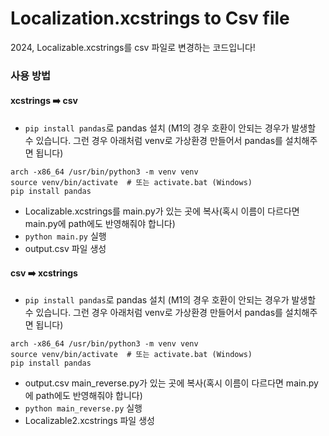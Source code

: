 # Localization.xcstrings to Csv file
2024, Localizable.xcstrings를 csv 파일로 변경하는 코드입니다!

### 사용 방법
#### xcstrings ➡️ csv
- `pip install pandas`로 pandas 설치 (M1의 경우 호환이 안되는 경우가 발생할 수 있습니다. 그런 경우 아래처럼 venv로 가상환경 만들어서 pandas를 설치해주면 됩니다)
```
arch -x86_64 /usr/bin/python3 -m venv venv
source venv/bin/activate  # 또는 activate.bat (Windows)
pip install pandas
``` 
- Localizable.xcstrings를 main.py가 있는 곳에 복사(혹시 이름이 다르다면 main.py에 path에도 반영해줘야 합니다)
- `python main.py` 실행
- output.csv 파일 생성

#### csv ➡️ xcstrings
- `pip install pandas`로 pandas 설치 (M1의 경우 호환이 안되는 경우가 발생할 수 있습니다. 그런 경우 아래처럼 venv로 가상환경 만들어서 pandas를 설치해주면 됩니다)
```
arch -x86_64 /usr/bin/python3 -m venv venv
source venv/bin/activate  # 또는 activate.bat (Windows)
pip install pandas
``` 
- output.csv main_reverse.py가 있는 곳에 복사(혹시 이름이 다르다면 main.py에 path에도 반영해줘야 합니다)
- `python main_reverse.py` 실행
- Localizable2.xcstrings 파일 생성
